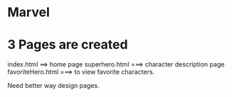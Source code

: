 ﻿# Marvel

# 3 Pages are created 
index.html ==> home page
superhero.html ===> character description page
favoriteHero.html ===> to view favorite characters.

Need better way design pages.
